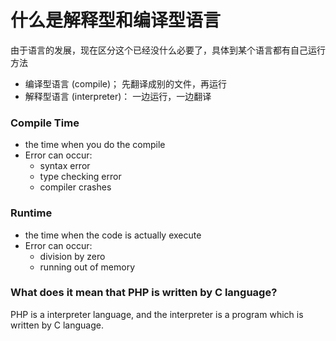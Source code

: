 # 什么是解释型和编译型语言
由于语言的发展，现在区分这个已经没什么必要了，具体到某个语言都有自己运行方法
- 编译型语言 (compile)； 先翻译成别的文件，再运行
- 解释型语言 (interpreter)： 一边运行，一边翻译


### Compile Time 
- the time when you do the compile
- Error can occur:
    - syntax error
    - type checking error
    - compiler crashes

### Runtime 
- the time when the code is actually execute
- Error can occur:
    - division by zero
    - running out of memory

### What does it mean that PHP is written by C language?
PHP is a interpreter language, and the interpreter is a program which is written by C language.
